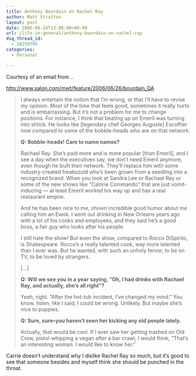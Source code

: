 ```yaml
---
title: Anthony Bourdain on Rachel Ray
author: Matt Stratton
layout: post
date: 2006-06-26T13:08:00+00:00
url: /life-in-general/anthony-bourdain-on-rachel-ray
dsq_thread_id:
  - 28259795
categories:
  - Personal

---
```

Courtesy of an email from ..

<http://www.salon.com/mwt/feature/2006/06/26/bourdain_QA>

> I always entertain the notion that I&#8217;m wrong, or that I&#8217;ll have to revise my opinion. Most of the time that feels good; sometimes it really hurts and is embarrassing. But it&#8217;s not a problem for me to change positions. For instance, I think that beating up on Emeril was turning into shtick. He looks like [legendary chef Georges Auguste] Escoffier now compared to some of the bobble-heads who are on that network.
> 
> **Q: Bobble-heads! Care to name names?**
> 
> Rachael Ray. She&#8217;s paid more and is more popular [than Emeril], and I see a day when the executives say, we don&#8217;t need Emeril anymore, even though he built their network. They&#8217;ll replace him with some industry-created freakozoid who&#8217;s been grown from a seedling into a recognized brand. When you look at Sandra Lee or Rachael Ray or some of the new shows like &#8220;Calorie Commando&#8221; that are just vomit-inducing &#8212; at least Emeril worked his way up and has a real restaurant empire.
> 
> And he has been nice to me, shown incredible good humor about me calling him an Ewok. I went out drinking in New Orleans years ago with a lot of his cooks and employees, and they said he&#8217;s a good boss, a fair guy who looks after his people.
> 
> I still hate the show! But even the show, compared to Rocco DiSpirito, is Shakespeare. Rocco&#8217;s a really talented cook, way more talented than I ever was. But he wanted, with such an unholy fervor, to be on TV, to be loved by strangers.
> 
> [&#8230;]
> 
> **Q: Will we see you in a year saying, &#8220;Oh, I had drinks with Rachael Ray, and actually, she&#8217;s all right&#8221;?**
> 
> Yeah, right. &#8220;After the hot-tub incident, I&#8217;ve changed my mind.&#8221; You know, listen, like I said, I could be wrong. Unlikely. But maybe she&#8217;s nice to puppies.
> 
> **Q: Sure, sure&#8211;you haven&#8217;t seen her kicking any old people lately.**
> 
> Actually, that would be cool. If I ever saw her getting trashed on Old Crow, pistol-whipping a vegan after a bar crawl, I would think, &#8220;That&#8217;s an interesting woman. I would like to know her.&#8221; 

Carrie doesn&#8217;t understand why I dislike Rachel Ray so much, but it&#8217;s good to see that someone besides and myself think she should be punched in the throat.